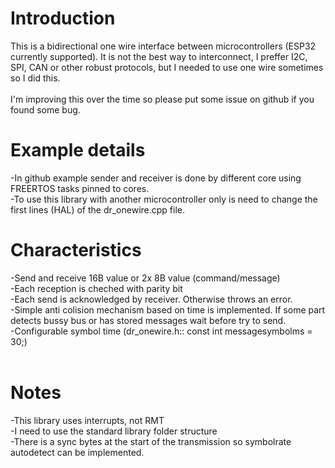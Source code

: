 # Introduction #
This is a bidirectional one wire interface between microcontrollers (ESP32 currently supported). It is not the best way to interconnect, I preffer I2C, SPI, CAN or other robust protocols, but I needed to use one wire sometimes so I did this. <br>
 <br>
I'm improving this over the time so please put some issue on github if you found some bug. <br>

# Example details #
-In github example sender and receiver is done by different core using FREERTOS tasks pinned to cores. <br>
-To use this library with another microcontroller only is need to change the first lines (HAL) of the dr_onewire.cpp file. <br>

# Characteristics #
-Send and receive 16B value or 2x 8B value (command/message) <br>
-Each reception is cheched with parity bit <br>
-Each send is acknowledged by receiver. Otherwise throws an error. <br>
-Simple anti colision mechanism based on time is implemented. If some part detects bussy bus or has stored messages wait before try to send. <br>
-Configurable symbol time (dr_onewire.h:: const int messagesymbolms = 30;)<br>
<br>
# Notes #
-This library uses interrupts, not RMT <br>
-I need to use the standard library folder structure <br>
-There is a sync bytes at the start of the transmission so symbolrate autodetect can be implemented. <br>